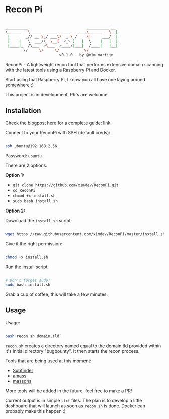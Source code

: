 # Recon Pi

``` bash

__________                          __________.__ 
\______   \ ____   ____  ____   ____\______   \__|
 |       _// __ \_/ ___\/  _ \ /    \|     ___/  |
 |    |   \  ___/\  \__(  <_> )   |  \    |   |  |
 |____|_  /\___  >\___  >____/|___|  /____|   |__|
        \/     \/     \/           \/             
                        v0.1.0 - by @x1m_martijn

```

ReconPi - A lightweight recon tool that performs extensive domain scanning with the latest tools using a Raspberry Pi and Docker.

Start using that Raspberry Pi, I know you all have one laying around somewhere ;)

This project is in development, PR's are welcome!

## Installation

Check the blogpost here for a complete guide: link

Connect to your ReconPi with SSH (default creds):

``` bash

ssh ubuntu@192.168.2.56

```

Password: `ubuntu`

There are 2 options:

**Option 1:**

 - `git clone https://github.com/x1mdev/ReconPi.git`
 - `cd ReconPi`
 - `chmod +x install.sh`
 - `sudo bash install.sh`

**Option 2:**

Download the `install.sh` script:

``` bash

wget https://raw.githubusercontent.com/x1mdev/ReconPi/master/install.sh

```

Give it the right permission:

``` bash

chmod +x install.sh

```

Run the install script:

``` bash

# Don't forget sudo!
sudo bash install.sh

```

Grab a cup of coffee, this will take a few minutes.

## Usage

Usage:

``` bash

bash recon.sh domain.tld`

```

`recon.sh` creates a directory named equal to the domain.tld provided within it's initial directory "bugbounty". It then starts the recon process.

Tools that are being used at this moment:

 - [Subfinder](https://github.com/Ice3man543/subfinder)
 - [amass](https://github.com/caffix/amass)
 - [massdns](https://github.com/blechschmidt/massdns)

More tools will be added in the future, feel free to make a PR!

Current output is in simple `.txt` files. The plan is to develop a little dashboard that will launch as soon as `recon.sh` is done. Docker can probably make this happen :)